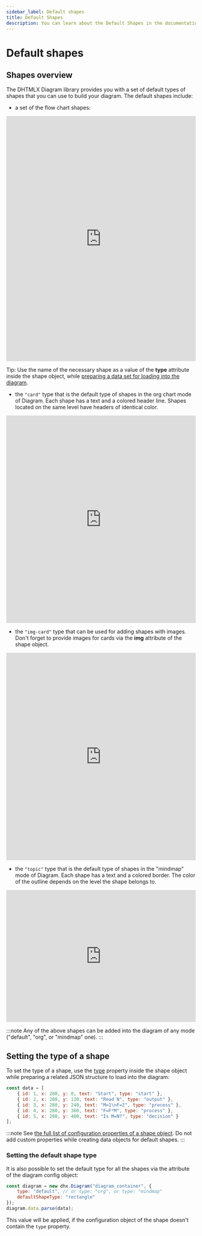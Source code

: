 ```yaml
---
sidebar_label: Default shapes
title: Default Shapes
description: You can learn about the Default Shapes in the documentation of the DHTMLX JavaScript Diagram library. Browse developer guides and API reference, try out code examples and live demos, and download a free 30-day evaluation version of DHTMLX Diagram.
---
```


# Default shapes

## Shapes overview

The DHTMLX Diagram library provides you with a set of default types of shapes that you can use to build your diagram. The default shapes include:

- a set of the flow chart shapes:

<iframe src="https://snippet.dhtmlx.com/loz7yh2y?mode=result" frameborder="0" class="snippet_iframe" width="100%" height="650"></iframe>

Tip: Use the name of the necessary shape as a value of the **type** attribute inside the shape object, while [preparing a data set for loading into the diagram](/guides/loading_data/#preparing-data-to-load).

- the `"card"` type that is the default type of shapes in the org chart mode of Diagram. Each shape has a text and a colored header line. Shapes located on the same level have headers of identical color.

<iframe src="https://snippet.dhtmlx.com/5ign6fyy?mode=result" frameborder="0" class="snippet_iframe" width="100%" height="550"></iframe>

- the `"img-card"` type that can be used for adding shapes with images. Don't forget to provide images for cards via the **img** attribute of the shape object.

<iframe src="https://snippet.dhtmlx.com/qnx3ekin?mode=result" frameborder="0" class="snippet_iframe" width="100%" height="550"></iframe>

- the `"topic"` type that is the default type of shapes in the "mindmap" mode of Diagram. Each shape has a text and a colored border. The color of the outline depends on the level the shape belongs to.

<iframe src="https://snippet.dhtmlx.com/3igf1gd5?mode=result" frameborder="0" class="snippet_iframe" width="100%" height="350"></iframe>

:::note
Any of the above shapes can be added into the diagram of any mode ("default", "org", or "mindmap" one).
:::

## Setting the type of a shape

To set the type of a shape, use the [type](/shapes/configuration_properties/) property inside the shape object while preparing a related JSON structure to load into the diagram:

~~~jsx
const data = [
    { id: 1, x: 280, y: 0, text: "Start", type: "start" },
    { id: 2, x: 280, y: 120, text: "Read N", type: "output" },
    { id: 3, x: 280, y: 240, text: "M=1\nF=2", type: "process" },
    { id: 4, x: 280, y: 360, text: "F=F*M", type: "process" },
    { id: 5, x: 280, y: 480, text: "Is M=N?", type: "decision" }
];
~~~

:::note
See [the full list of configuration properties of a shape object](/shapes/configuration_properties/). Do not add custom properties while creating data objects for default shapes.
:::

### Setting the default shape type

It is also possible to set the default type for all the shapes via the [](../api/diagram/defaultshapetype_property.md) attribute of the diagram config object:

~~~jsx
const diagram = new dhx.Diagram("diagram_container", {
    type: "default", // or type: "org", or type: "mindmap" 
    defaultShapeType: "rectangle"
});
diagram.data.parse(data);
~~~

This value will be applied, if the configuration object of the shape doesn't contain the `type` property.
